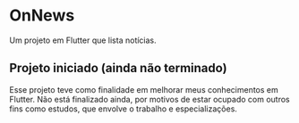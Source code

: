# OnNews

Um projeto em Flutter que lista notícias.

## Projeto iniciado (ainda não terminado)
Esse projeto teve como finalidade em melhorar meus conhecimentos em Flutter.
Não está finalizado ainda, por motivos de estar ocupado com outros fins como estudos, que envolve o trabalho e especializações.
